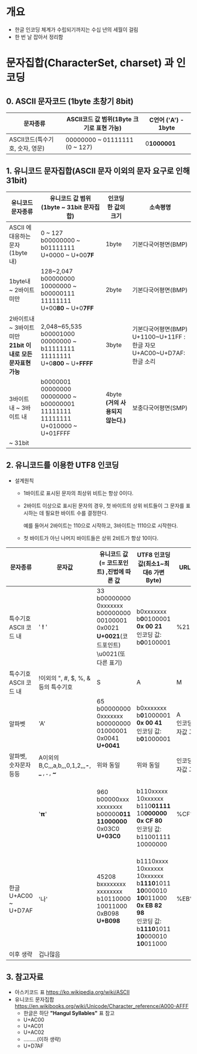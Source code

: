 # 개요

- 한글 인코딩 체계가 수립되기까지는 수십 년의 세월이 걸림
- 한 번 날 잡아서 정리함



# 문자집합(CharacterSet,  charset)  과 인코딩

## 0.  ASCII 문자코드 (1byte 초창기 8bit)

| 문자종류                        | ASCII코드 값 범위(1Byte 크기로 표현 가능) | C언어 ('A')  -  1byte |
| ------------------------------- | ----------------------------------------- | --------------------- |
| ASCII코드(특수기호, 숫자, 영문) | 00000000 ~ 01111111   (0 ~ 127)           | 0**1000001**          |







## 1. 유니코드 문자집합(ASCII 문자 이외의 문자 요구로 인해  31bit)

| 유니코드 문자종류                                            | 유니코드 값 범위(1byte ~ 31bit 문자집합)                     | 인코딩한 값의 크기                   | 소속평명                                                     |
| ------------------------------------------------------------ | ------------------------------------------------------------ | ------------------------------------ | ------------------------------------------------------------ |
| ASCII 에 대응하는 문자(1byte 내)                             | 0 ~ 127<br/>b00000000   ~   b01111111<br>U+0000  ~  U+00**7F** | 1byte                                | 기본다국어평면(BMP)                                          |
| 1byte내 ~ 2바이트 미만<br>                                   | 128~2,047<br/>b00000000   10000000   ~   b00000111   11111111<br>U+00**80**  ~  U+0**7FF** | 2byte                                | 기본다국어평면(BMP)                                          |
| 2바이트내 ~ 3바이트 미만<br>**21bit 이내로 모든 문자표현가능** | 2,048~65,535<br>b00001000   00000000   ~   b11111111     11111111<br>U+0**800**  ~  U+**FFFF** | 3byte                                | 기본다국어평면(BMP)<br>U+1100~U+11FF : 한글 자모 <br>U+AC00~U+D7AF: 한글 소리 |
| 3바이트 내 ~ 3바이트 내                                      | b0000001   00000000    00000000   ~   b00000001   11111111   11111111  <br>U+010000 ~ U+01FFFF | 4byte<br>**(거의 사용되지 않는다.)** | 보충다국어평면(SMP)                                          |
| ~ 31bit                                                      |                                                              |                                      |                                                              |



## 2. 유니코드를 이용한 UTF8 인코딩

- 설계원칙

  - 1바이트로 표시된 문자의 최상위 비트는 항상 0이다.

  - 2바이트 이상으로 표시된 문자의 경우, 첫 바이트의 상위 비트들이 그 문자를 표시하는 데 필요한 바이트 수를 결정한다. 

    예를 들어서 2바이트는 110으로 시작하고, 3바이트는 1110으로 시작한다.

  - 첫 바이트가 아닌 나머지 바이트들은 상위 2비트가 항상 10이다.

| 문자종류                   | 문자값                                                   | 유니코드 값(= 코드포인트) ,진법에 따른 값                    | UTF8 인코딩값(최소1~최대6 가변Byte)                          | URL 인코딩값                   | 자바<br>Char자료형                                           |
| -------------------------- | -------------------------------------------------------- | ------------------------------------------------------------ | ------------------------------------------------------------ | ------------------------------ | ------------------------------------------------------------ |
| 특수기호<br>ASCII 코드 내  | ' **!** '                                                | 33 <br/>b00000000 0xxxxxxx   <br/>b00000000  00100001 <br>0x0021<br/>**U+0021**(코드포인트)<br>\u0021(또 다른 표기) | b0xxxxxxx<br/>b**0**0100001<br>**0x 00 21**<br>인코딩 값: b**0**0100001 | %21                            | 인코딩값에 2byte에<br> 맞게 상위 비트에 0 채워서 사용<br>00000000   **0**0100001 |
| 특수기호<br>ASCII 코드 내  | !이외의 ", #, $, %, & 등의 특수기호                      | S                                                            | A                                                            | M                              | E                                                            |
| 알파벳                     | 'A'                                                      | 65 <br/>b00000000 0xxxxxxx<br>b00000000 01000001 <br/>0x0041<br/>**U+0041**<br/> | b0xxxxxxx<br>b**0**1000001<br/>**0x 00 41**<br/>인코딩 값: b**0**1000001 | A<br>인코딩안함, 문자값 그대로 | 위와 동일<br>00000000   **0**1000001                         |
| 알파벳, 숫자문자 등등      | A이외의 B,C,,,a,b,,,0,1,2,,,**-**, **_** , **.** , **~** | 위와 동일                                                    | 위와 동일                                                    | 인코딩안함, 문자값 그대로      | 위와 동일                                                    |
|                            | '𝝿'                                                      | 960<br/>b00000xxx  xxxxxxxx<br>b00000**011** **11000000**<br>0x03C0<br>**U+03C0** | <br>b110xxxxx   10xxxxxx<br>b110**01111**  10**000000**<br>**0x CF 80**<br>인코딩 값: b11001111 10000000 | %CF%80                         | 위와 동일<br>11001111   10000000                             |
| 한글<br>U+AC00 ~<br>U+D7AF | '나'                                                     | 45208<br>bxxxxxxxx  xxxxxxxx<br>b10110000 10011000 0xB098<br>**U+B098** | <br>b1110xxxx  10xxxxxx  10xxxxxx <br>b**1110**1011 **10**000010 **10**011000 <br>**0x EB 82 98**<br>인코딩 값: <br>b**1110**1011 **10**000010 **10**011000 | %EB%82%98                      | 인코딩값 사용<br>**(이래서 한글은 3byte)**                   |
| 이후 생략                  | 겁나많음                                                 |                                                              |                                                              |                                |                                                              |



## 3. 참고자료

- 아스키코드 표        https://ko.wikipedia.org/wiki/ASCII
- 유니코드 문자집합 https://en.wikibooks.org/wiki/Unicode/Character_reference/A000-AFFF
  - 한글은 하단 **"Hangul Syllables"** 표 참고
  - U+AC00  
  - U+AC01
  - U+AC02
  - .........(이하 생략)
  -  U+D7AF









